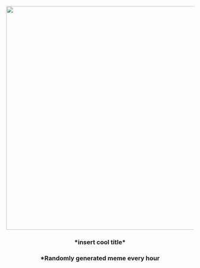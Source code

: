 <p align="center">
        <img src="https://i.redd.it/dxgpyhodioj91.png" width="600" height="600">
        </p>
        <h3 align="center">*insert cool title*</h3>
        <h3 align="center">*Randomly generated meme every hour</h3>
    